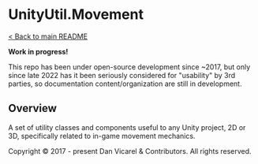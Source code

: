 # UnityUtil.Movement

[< Back to main README](../../README.md)

**Work in progress!**

This repo has been under open-source development since ~2017, but only since late 2022 has it been seriously considered for "usability" by 3rd parties,
so documentation content/organization are still in development.

## Overview

A set of utility classes and components useful to any Unity project, 2D or 3D, specifically related to in-game movement mechanics.

Copyright © 2017 - present Dan Vicarel & Contributors. All rights reserved.
